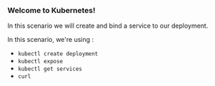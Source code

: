 
<br>

### Welcome to Kubernetes!

In this scenario we will create and bind a service to our deployment.

In this scenario, we're using :
* `kubectl create deployment`
* `kubectl expose`
* `kubectl get services`
* `curl`